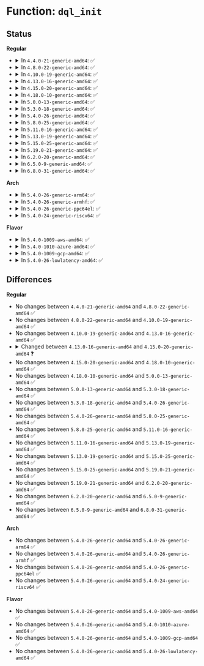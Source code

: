 # Function: <code>dql_init</code>

## Status
<b>Regular</b>
<ul>
<li>
<details>
<summary>In <code>4.4.0-21-generic-amd64</code>: ✅</summary>

```c
int dql_init(struct dql * dql, unsigned int hold_time)
```

```json
{
  "name": "dql_init",
  "collision_type": "Unique Global",
  "inline_type": "No",
  "funcs": [
    {
      "addr": 18446744071583130064,
      "name": "dql_init",
      "external": true,
      "loc": "lib/dynamic_queue_limits.c:130",
      "file": "lib/dynamic_queue_limits.c",
      "inline": "seen, unknown",
      "caller_inline": [],
      "caller_func": [
        "net/core/dev.c:alloc_netdev_mqs",
        "net/core/dev.c:dev_ingress_queue_create"
      ]
    }
  ],
  "symbols": [
    {
      "addr": 18446744071583130064,
      "name": "dql_init",
      "section": ".text",
      "bind": "STB_GLOBAL",
      "size": 91
    }
  ]
}
```
</details>
</li>
<li>
<details>
<summary>In <code>4.8.0-22-generic-amd64</code>: ✅</summary>

```c
int dql_init(struct dql * dql, unsigned int hold_time)
```

```json
{
  "name": "dql_init",
  "collision_type": "Unique Global",
  "inline_type": "No",
  "funcs": [
    {
      "addr": 18446744071583424544,
      "name": "dql_init",
      "external": true,
      "loc": "lib/dynamic_queue_limits.c:130",
      "file": "lib/dynamic_queue_limits.c",
      "inline": "seen, unknown",
      "caller_inline": [],
      "caller_func": [
        "net/core/dev.c:alloc_netdev_mqs",
        "net/core/dev.c:dev_ingress_queue_create"
      ]
    }
  ],
  "symbols": [
    {
      "addr": 18446744071583424544,
      "name": "dql_init",
      "section": ".text",
      "bind": "STB_GLOBAL",
      "size": 91
    }
  ]
}
```
</details>
</li>
<li>
<details>
<summary>In <code>4.10.0-19-generic-amd64</code>: ✅</summary>

```c
int dql_init(struct dql * dql, unsigned int hold_time)
```

```json
{
  "name": "dql_init",
  "collision_type": "Unique Global",
  "inline_type": "No",
  "funcs": [
    {
      "addr": 18446744071583550192,
      "name": "dql_init",
      "external": true,
      "loc": "lib/dynamic_queue_limits.c:130",
      "file": "lib/dynamic_queue_limits.c",
      "inline": "seen, unknown",
      "caller_inline": [],
      "caller_func": [
        "net/core/dev.c:alloc_netdev_mqs",
        "net/core/dev.c:dev_ingress_queue_create"
      ]
    }
  ],
  "symbols": [
    {
      "addr": 18446744071583550192,
      "name": "dql_init",
      "section": ".text",
      "bind": "STB_GLOBAL",
      "size": 91
    }
  ]
}
```
</details>
</li>
<li>
<details>
<summary>In <code>4.13.0-16-generic-amd64</code>: ✅</summary>

```c
int dql_init(struct dql * dql, unsigned int hold_time)
```

```json
{
  "name": "dql_init",
  "collision_type": "Unique Global",
  "inline_type": "No",
  "funcs": [
    {
      "addr": 18446744071583587744,
      "name": "dql_init",
      "external": true,
      "loc": "lib/dynamic_queue_limits.c:130",
      "file": "lib/dynamic_queue_limits.c",
      "inline": "seen, unknown",
      "caller_inline": [],
      "caller_func": [
        "net/core/dev.c:alloc_netdev_mqs",
        "net/core/dev.c:dev_ingress_queue_create"
      ]
    }
  ],
  "symbols": [
    {
      "addr": 18446744071583587744,
      "name": "dql_init",
      "section": ".text",
      "bind": "STB_GLOBAL",
      "size": 73
    }
  ]
}
```
</details>
</li>
<li>
<details>
<summary>In <code>4.15.0-20-generic-amd64</code>: ✅</summary>

```c
void dql_init(struct dql * dql, unsigned int hold_time)
```

```json
{
  "name": "dql_init",
  "collision_type": "Unique Global",
  "inline_type": "No",
  "funcs": [
    {
      "addr": 18446744071583833888,
      "name": "dql_init",
      "external": true,
      "loc": "lib/dynamic_queue_limits.c:131",
      "file": "lib/dynamic_queue_limits.c",
      "inline": "seen, unknown",
      "caller_inline": [],
      "caller_func": [
        "net/core/dev.c:alloc_netdev_mqs",
        "net/core/dev.c:dev_ingress_queue_create"
      ]
    }
  ],
  "symbols": [
    {
      "addr": 18446744071583833888,
      "name": "dql_init",
      "section": ".text",
      "bind": "STB_GLOBAL",
      "size": 71
    }
  ]
}
```
</details>
</li>
<li>
<details>
<summary>In <code>4.18.0-10-generic-amd64</code>: ✅</summary>

```c
void dql_init(struct dql * dql, unsigned int hold_time)
```

```json
{
  "name": "dql_init",
  "collision_type": "Unique Global",
  "inline_type": "No",
  "funcs": [
    {
      "addr": 18446744071584034416,
      "name": "dql_init",
      "external": true,
      "loc": "lib/dynamic_queue_limits.c:131",
      "file": "lib/dynamic_queue_limits.c",
      "inline": "seen, unknown",
      "caller_inline": [],
      "caller_func": [
        "net/core/dev.c:alloc_netdev_mqs",
        "net/core/dev.c:dev_ingress_queue_create"
      ]
    }
  ],
  "symbols": [
    {
      "addr": 18446744071584034416,
      "name": "dql_init",
      "section": ".text",
      "bind": "STB_GLOBAL",
      "size": 66
    }
  ]
}
```
</details>
</li>
<li>
<details>
<summary>In <code>5.0.0-13-generic-amd64</code>: ✅</summary>

```c
void dql_init(struct dql * dql, unsigned int hold_time)
```

```json
{
  "name": "dql_init",
  "collision_type": "Unique Global",
  "inline_type": "No",
  "funcs": [
    {
      "addr": 18446744071584117152,
      "name": "dql_init",
      "external": true,
      "loc": "lib/dynamic_queue_limits.c:131",
      "file": "lib/dynamic_queue_limits.c",
      "inline": "seen, unknown",
      "caller_inline": [],
      "caller_func": [
        "net/core/dev.c:alloc_netdev_mqs",
        "net/core/dev.c:dev_ingress_queue_create"
      ]
    }
  ],
  "symbols": [
    {
      "addr": 18446744071584117152,
      "name": "dql_init",
      "section": ".text",
      "bind": "STB_GLOBAL",
      "size": 66
    }
  ]
}
```
</details>
</li>
<li>
<details>
<summary>In <code>5.3.0-18-generic-amd64</code>: ✅</summary>

```c
void dql_init(struct dql * dql, unsigned int hold_time)
```

```json
{
  "name": "dql_init",
  "collision_type": "Unique Global",
  "inline_type": "No",
  "funcs": [
    {
      "addr": 18446744071584306080,
      "name": "dql_init",
      "external": true,
      "loc": "lib/dynamic_queue_limits.c:131",
      "file": "lib/dynamic_queue_limits.c",
      "inline": "seen, unknown",
      "caller_inline": [],
      "caller_func": [
        "net/core/dev.c:alloc_netdev_mqs",
        "net/core/dev.c:dev_ingress_queue_create"
      ]
    }
  ],
  "symbols": [
    {
      "addr": 18446744071584306080,
      "name": "dql_init",
      "section": ".text",
      "bind": "STB_GLOBAL",
      "size": 66
    }
  ]
}
```
</details>
</li>
<li>
<details>
<summary>In <code>5.4.0-26-generic-amd64</code>: ✅</summary>

```c
void dql_init(struct dql * dql, unsigned int hold_time)
```

```json
{
  "name": "dql_init",
  "collision_type": "Unique Global",
  "inline_type": "No",
  "funcs": [
    {
      "addr": 18446744071584440752,
      "name": "dql_init",
      "external": true,
      "loc": "lib/dynamic_queue_limits.c:131",
      "file": "lib/dynamic_queue_limits.c",
      "inline": "seen, unknown",
      "caller_inline": [],
      "caller_func": [
        "net/core/dev.c:alloc_netdev_mqs",
        "net/core/dev.c:dev_ingress_queue_create"
      ]
    }
  ],
  "symbols": [
    {
      "addr": 18446744071584440752,
      "name": "dql_init",
      "section": ".text",
      "bind": "STB_GLOBAL",
      "size": 66
    }
  ]
}
```
</details>
</li>
<li>
<details>
<summary>In <code>5.8.0-25-generic-amd64</code>: ✅</summary>

```c
void dql_init(struct dql * dql, unsigned int hold_time)
```

```json
{
  "name": "dql_init",
  "collision_type": "Unique Global",
  "inline_type": "No",
  "funcs": [
    {
      "addr": 18446744071585004096,
      "name": "dql_init",
      "external": true,
      "loc": "lib/dynamic_queue_limits.c:131",
      "file": "lib/dynamic_queue_limits.c",
      "inline": "seen, unknown",
      "caller_inline": [],
      "caller_func": [
        "net/core/dev.c:alloc_netdev_mqs",
        "net/core/dev.c:dev_ingress_queue_create"
      ]
    }
  ],
  "symbols": [
    {
      "addr": 18446744071585004096,
      "name": "dql_init",
      "section": ".text",
      "bind": "STB_GLOBAL",
      "size": 66
    }
  ]
}
```
</details>
</li>
<li>
<details>
<summary>In <code>5.11.0-16-generic-amd64</code>: ✅</summary>

```c
void dql_init(struct dql * dql, unsigned int hold_time)
```

```json
{
  "name": "dql_init",
  "collision_type": "Unique Global",
  "inline_type": "No",
  "funcs": [
    {
      "addr": 18446744071585124800,
      "name": "dql_init",
      "external": true,
      "loc": "lib/dynamic_queue_limits.c:131",
      "file": "lib/dynamic_queue_limits.c",
      "inline": "seen, unknown",
      "caller_inline": [],
      "caller_func": [
        "net/core/dev.c:alloc_netdev_mqs",
        "net/core/dev.c:dev_ingress_queue_create"
      ]
    }
  ],
  "symbols": [
    {
      "addr": 18446744071585124800,
      "name": "dql_init",
      "section": ".text",
      "bind": "STB_GLOBAL",
      "size": 66
    }
  ]
}
```
</details>
</li>
<li>
<details>
<summary>In <code>5.13.0-19-generic-amd64</code>: ✅</summary>

```c
void dql_init(struct dql * dql, unsigned int hold_time)
```

```json
{
  "name": "dql_init",
  "collision_type": "Unique Global",
  "inline_type": "No",
  "funcs": [
    {
      "addr": 18446744071585005392,
      "name": "dql_init",
      "external": true,
      "loc": "lib/dynamic_queue_limits.c:131",
      "file": "lib/dynamic_queue_limits.c",
      "inline": "seen, unknown",
      "caller_inline": [],
      "caller_func": [
        "net/core/dev.c:alloc_netdev_mqs",
        "net/core/dev.c:dev_ingress_queue_create"
      ]
    }
  ],
  "symbols": [
    {
      "addr": 18446744071585005392,
      "name": "dql_init",
      "section": ".text",
      "bind": "STB_GLOBAL",
      "size": 66
    }
  ]
}
```
</details>
</li>
<li>
<details>
<summary>In <code>5.15.0-25-generic-amd64</code>: ✅</summary>

```c
void dql_init(struct dql * dql, unsigned int hold_time)
```

```json
{
  "name": "dql_init",
  "collision_type": "Unique Global",
  "inline_type": "No",
  "funcs": [
    {
      "addr": 18446744071585447008,
      "name": "dql_init",
      "external": true,
      "loc": "lib/dynamic_queue_limits.c:131",
      "file": "lib/dynamic_queue_limits.c",
      "inline": "seen, unknown",
      "caller_inline": [],
      "caller_func": [
        "net/core/dev.c:alloc_netdev_mqs",
        "net/core/dev.c:dev_ingress_queue_create"
      ]
    }
  ],
  "symbols": [
    {
      "addr": 18446744071585447008,
      "name": "dql_init",
      "section": ".text",
      "bind": "STB_GLOBAL",
      "size": 66
    }
  ]
}
```
</details>
</li>
<li>
<details>
<summary>In <code>5.19.0-21-generic-amd64</code>: ✅</summary>

```c
void dql_init(struct dql * dql, unsigned int hold_time)
```

```json
{
  "name": "dql_init",
  "collision_type": "Unique Global",
  "inline_type": "No",
  "funcs": [
    {
      "addr": 18446744071586588544,
      "name": "dql_init",
      "external": true,
      "loc": "lib/dynamic_queue_limits.c:131",
      "file": "lib/dynamic_queue_limits.c",
      "inline": "seen, unknown",
      "caller_inline": [],
      "caller_func": [
        "net/core/dev.c:alloc_netdev_mqs",
        "net/core/dev.c:dev_ingress_queue_create"
      ]
    }
  ],
  "symbols": [
    {
      "addr": 18446744071586588544,
      "name": "dql_init",
      "section": ".text",
      "bind": "STB_GLOBAL",
      "size": 76
    }
  ]
}
```
</details>
</li>
<li>
<details>
<summary>In <code>6.2.0-20-generic-amd64</code>: ✅</summary>

```c
void dql_init(struct dql * dql, unsigned int hold_time)
```

```json
{
  "name": "dql_init",
  "collision_type": "Unique Global",
  "inline_type": "No",
  "funcs": [
    {
      "addr": 18446744071587829296,
      "name": "dql_init",
      "external": true,
      "loc": "lib/dynamic_queue_limits.c:131",
      "file": "lib/dynamic_queue_limits.c",
      "inline": "seen, unknown",
      "caller_inline": [],
      "caller_func": [
        "net/core/dev.c:alloc_netdev_mqs",
        "net/core/dev.c:dev_ingress_queue_create"
      ]
    }
  ],
  "symbols": [
    {
      "addr": 18446744071587829296,
      "name": "dql_init",
      "section": ".text",
      "bind": "STB_GLOBAL",
      "size": 76
    }
  ]
}
```
</details>
</li>
<li>
<details>
<summary>In <code>6.5.0-9-generic-amd64</code>: ✅</summary>

```c
void dql_init(struct dql * dql, unsigned int hold_time)
```

```json
{
  "name": "dql_init",
  "collision_type": "Unique Global",
  "inline_type": "No",
  "funcs": [
    {
      "addr": 18446744071588100768,
      "name": "dql_init",
      "external": true,
      "loc": "lib/dynamic_queue_limits.c:131",
      "file": "lib/dynamic_queue_limits.c",
      "inline": "seen, unknown",
      "caller_inline": [],
      "caller_func": [
        "net/core/dev.c:alloc_netdev_mqs",
        "net/core/dev.c:dev_ingress_queue_create"
      ]
    }
  ],
  "symbols": [
    {
      "addr": 18446744071588100768,
      "name": "dql_init",
      "section": ".text",
      "bind": "STB_GLOBAL",
      "size": 76
    }
  ]
}
```
</details>
</li>
<li>
<details>
<summary>In <code>6.8.0-31-generic-amd64</code>: ✅</summary>

```c
void dql_init(struct dql * dql, unsigned int hold_time)
```

```json
{
  "name": "dql_init",
  "collision_type": "Unique Global",
  "inline_type": "No",
  "funcs": [
    {
      "addr": 18446744071588437792,
      "name": "dql_init",
      "external": true,
      "loc": "lib/dynamic_queue_limits.c:131",
      "file": "lib/dynamic_queue_limits.c",
      "inline": "seen, unknown",
      "caller_inline": [],
      "caller_func": [
        "net/core/dev.c:alloc_netdev_mqs",
        "net/core/dev.c:dev_ingress_queue_create"
      ]
    }
  ],
  "symbols": [
    {
      "addr": 18446744071588437792,
      "name": "dql_init",
      "section": ".text",
      "bind": "STB_GLOBAL",
      "size": 76
    }
  ]
}
```
</details>
</li>
</ul>
<b>Arch</b>
<ul>
<li>
<details>
<summary>In <code>5.4.0-26-generic-arm64</code>: ✅</summary>

```c
void dql_init(struct dql * dql, unsigned int hold_time)
```

```json
{
  "name": "dql_init",
  "collision_type": "Unique Global",
  "inline_type": "No",
  "funcs": [
    {
      "addr": 18446603336496327352,
      "name": "dql_init",
      "external": true,
      "loc": "lib/dynamic_queue_limits.c:131",
      "file": "lib/dynamic_queue_limits.c",
      "inline": "seen, unknown",
      "caller_inline": [],
      "caller_func": [
        "net/core/dev.c:alloc_netdev_mqs",
        "net/core/dev.c:dev_ingress_queue_create"
      ]
    }
  ],
  "symbols": [
    {
      "addr": 18446603336496327352,
      "name": "dql_init",
      "section": ".text",
      "bind": "STB_GLOBAL",
      "size": 48
    }
  ]
}
```
</details>
</li>
<li>
<details>
<summary>In <code>5.4.0-26-generic-armhf</code>: ✅</summary>

```c
void dql_init(struct dql * dql, unsigned int hold_time)
```

```json
{
  "name": "dql_init",
  "collision_type": "Unique Global",
  "inline_type": "No",
  "funcs": [
    {
      "addr": 3229660828,
      "name": "dql_init",
      "external": true,
      "loc": "lib/dynamic_queue_limits.c:131",
      "file": "lib/dynamic_queue_limits.c",
      "inline": "seen, unknown",
      "caller_inline": [],
      "caller_func": [
        "net/core/dev.c:alloc_netdev_mqs",
        "net/core/dev.c:dev_ingress_queue_create"
      ]
    }
  ],
  "symbols": [
    {
      "addr": 3229660828,
      "name": "dql_init",
      "section": ".text",
      "bind": "STB_GLOBAL",
      "size": 88
    }
  ]
}
```
</details>
</li>
<li>
<details>
<summary>In <code>5.4.0-26-generic-ppc64el</code>: ✅</summary>

```c
void dql_init(struct dql * dql, unsigned int hold_time)
```

```json
{
  "name": "dql_init",
  "collision_type": "Unique Global",
  "inline_type": "No",
  "funcs": [
    {
      "addr": 13835058055290646064,
      "name": "dql_init",
      "external": true,
      "loc": "lib/dynamic_queue_limits.c:131",
      "file": "lib/dynamic_queue_limits.c",
      "inline": "seen, unknown",
      "caller_inline": [],
      "caller_func": [
        "net/core/dev.c:alloc_netdev_mqs",
        "net/core/dev.c:dev_ingress_queue_create"
      ]
    }
  ],
  "symbols": [
    {
      "addr": 13835058055290646064,
      "name": "dql_init",
      "section": ".text",
      "bind": "STB_GLOBAL",
      "size": 76
    }
  ]
}
```
</details>
</li>
<li>
<details>
<summary>In <code>5.4.0-24-generic-riscv64</code>: ✅</summary>

```c
void dql_init(struct dql * dql, unsigned int hold_time)
```

```json
{
  "name": "dql_init",
  "collision_type": "Unique Global",
  "inline_type": "No",
  "funcs": [
    {
      "addr": 18446743936275378656,
      "name": "dql_init",
      "external": true,
      "loc": "lib/dynamic_queue_limits.c:131",
      "file": "lib/dynamic_queue_limits.c",
      "inline": "seen, unknown",
      "caller_inline": [],
      "caller_func": [
        "net/core/dev.c:alloc_netdev_mqs",
        "net/core/dev.c:dev_ingress_queue_create"
      ]
    }
  ],
  "symbols": [
    {
      "addr": 18446743936275378656,
      "name": "dql_init",
      "section": ".text",
      "bind": "STB_GLOBAL",
      "size": 52
    }
  ]
}
```
</details>
</li>
</ul>
<b>Flavor</b>
<ul>
<li>
<details>
<summary>In <code>5.4.0-1009-aws-amd64</code>: ✅</summary>

```c
void dql_init(struct dql * dql, unsigned int hold_time)
```

```json
{
  "name": "dql_init",
  "collision_type": "Unique Global",
  "inline_type": "No",
  "funcs": [
    {
      "addr": 18446744071584409488,
      "name": "dql_init",
      "external": true,
      "loc": "lib/dynamic_queue_limits.c:131",
      "file": "lib/dynamic_queue_limits.c",
      "inline": "seen, unknown",
      "caller_inline": [],
      "caller_func": [
        "net/core/dev.c:alloc_netdev_mqs",
        "net/core/dev.c:dev_ingress_queue_create"
      ]
    }
  ],
  "symbols": [
    {
      "addr": 18446744071584409488,
      "name": "dql_init",
      "section": ".text",
      "bind": "STB_GLOBAL",
      "size": 66
    }
  ]
}
```
</details>
</li>
<li>
<details>
<summary>In <code>5.4.0-1010-azure-amd64</code>: ✅</summary>

```c
void dql_init(struct dql * dql, unsigned int hold_time)
```

```json
{
  "name": "dql_init",
  "collision_type": "Unique Global",
  "inline_type": "No",
  "funcs": [
    {
      "addr": 18446744071584344688,
      "name": "dql_init",
      "external": true,
      "loc": "lib/dynamic_queue_limits.c:131",
      "file": "lib/dynamic_queue_limits.c",
      "inline": "seen, unknown",
      "caller_inline": [],
      "caller_func": [
        "net/core/dev.c:alloc_netdev_mqs",
        "net/core/dev.c:dev_ingress_queue_create"
      ]
    }
  ],
  "symbols": [
    {
      "addr": 18446744071584344688,
      "name": "dql_init",
      "section": ".text",
      "bind": "STB_GLOBAL",
      "size": 66
    }
  ]
}
```
</details>
</li>
<li>
<details>
<summary>In <code>5.4.0-1009-gcp-amd64</code>: ✅</summary>

```c
void dql_init(struct dql * dql, unsigned int hold_time)
```

```json
{
  "name": "dql_init",
  "collision_type": "Unique Global",
  "inline_type": "No",
  "funcs": [
    {
      "addr": 18446744071584392400,
      "name": "dql_init",
      "external": true,
      "loc": "lib/dynamic_queue_limits.c:131",
      "file": "lib/dynamic_queue_limits.c",
      "inline": "seen, unknown",
      "caller_inline": [],
      "caller_func": [
        "net/core/dev.c:alloc_netdev_mqs",
        "net/core/dev.c:dev_ingress_queue_create"
      ]
    }
  ],
  "symbols": [
    {
      "addr": 18446744071584392400,
      "name": "dql_init",
      "section": ".text",
      "bind": "STB_GLOBAL",
      "size": 66
    }
  ]
}
```
</details>
</li>
<li>
<details>
<summary>In <code>5.4.0-26-lowlatency-amd64</code>: ✅</summary>

```c
void dql_init(struct dql * dql, unsigned int hold_time)
```

```json
{
  "name": "dql_init",
  "collision_type": "Unique Global",
  "inline_type": "No",
  "funcs": [
    {
      "addr": 18446744071584498464,
      "name": "dql_init",
      "external": true,
      "loc": "lib/dynamic_queue_limits.c:131",
      "file": "lib/dynamic_queue_limits.c",
      "inline": "seen, unknown",
      "caller_inline": [],
      "caller_func": [
        "net/core/dev.c:alloc_netdev_mqs",
        "net/core/dev.c:dev_ingress_queue_create"
      ]
    }
  ],
  "symbols": [
    {
      "addr": 18446744071584498464,
      "name": "dql_init",
      "section": ".text",
      "bind": "STB_GLOBAL",
      "size": 66
    }
  ]
}
```
</details>
</li>
</ul>

## Differences
<b>Regular</b>
<ul>
<li>
No changes between <code>4.4.0-21-generic-amd64</code> and <code>4.8.0-22-generic-amd64</code> ✅
</li>
<li>
No changes between <code>4.8.0-22-generic-amd64</code> and <code>4.10.0-19-generic-amd64</code> ✅
</li>
<li>
No changes between <code>4.10.0-19-generic-amd64</code> and <code>4.13.0-16-generic-amd64</code> ✅
</li>
<li>
<details>
<summary>Changed between <code>4.13.0-16-generic-amd64</code> and <code>4.15.0-20-generic-amd64</code> ❓</summary>
<ul>
<li>
<b>Return type changed. </b>
<code>int</code> ➡️ <code>void</code>
</li>
</ul>
</details>
</li>
<li>
No changes between <code>4.15.0-20-generic-amd64</code> and <code>4.18.0-10-generic-amd64</code> ✅
</li>
<li>
No changes between <code>4.18.0-10-generic-amd64</code> and <code>5.0.0-13-generic-amd64</code> ✅
</li>
<li>
No changes between <code>5.0.0-13-generic-amd64</code> and <code>5.3.0-18-generic-amd64</code> ✅
</li>
<li>
No changes between <code>5.3.0-18-generic-amd64</code> and <code>5.4.0-26-generic-amd64</code> ✅
</li>
<li>
No changes between <code>5.4.0-26-generic-amd64</code> and <code>5.8.0-25-generic-amd64</code> ✅
</li>
<li>
No changes between <code>5.8.0-25-generic-amd64</code> and <code>5.11.0-16-generic-amd64</code> ✅
</li>
<li>
No changes between <code>5.11.0-16-generic-amd64</code> and <code>5.13.0-19-generic-amd64</code> ✅
</li>
<li>
No changes between <code>5.13.0-19-generic-amd64</code> and <code>5.15.0-25-generic-amd64</code> ✅
</li>
<li>
No changes between <code>5.15.0-25-generic-amd64</code> and <code>5.19.0-21-generic-amd64</code> ✅
</li>
<li>
No changes between <code>5.19.0-21-generic-amd64</code> and <code>6.2.0-20-generic-amd64</code> ✅
</li>
<li>
No changes between <code>6.2.0-20-generic-amd64</code> and <code>6.5.0-9-generic-amd64</code> ✅
</li>
<li>
No changes between <code>6.5.0-9-generic-amd64</code> and <code>6.8.0-31-generic-amd64</code> ✅
</li>
</ul>
<b>Arch</b>
<ul>
<li>
No changes between <code>5.4.0-26-generic-amd64</code> and <code>5.4.0-26-generic-arm64</code> ✅
</li>
<li>
No changes between <code>5.4.0-26-generic-amd64</code> and <code>5.4.0-26-generic-armhf</code> ✅
</li>
<li>
No changes between <code>5.4.0-26-generic-amd64</code> and <code>5.4.0-26-generic-ppc64el</code> ✅
</li>
<li>
No changes between <code>5.4.0-26-generic-amd64</code> and <code>5.4.0-24-generic-riscv64</code> ✅
</li>
</ul>
<b>Flavor</b>
<ul>
<li>
No changes between <code>5.4.0-26-generic-amd64</code> and <code>5.4.0-1009-aws-amd64</code> ✅
</li>
<li>
No changes between <code>5.4.0-26-generic-amd64</code> and <code>5.4.0-1010-azure-amd64</code> ✅
</li>
<li>
No changes between <code>5.4.0-26-generic-amd64</code> and <code>5.4.0-1009-gcp-amd64</code> ✅
</li>
<li>
No changes between <code>5.4.0-26-generic-amd64</code> and <code>5.4.0-26-lowlatency-amd64</code> ✅
</li>
</ul>
